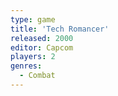 ```yaml
---
type: game
title: 'Tech Romancer'
released: 2000
editor: Capcom
players: 2
genres:
  - Combat
---
```

